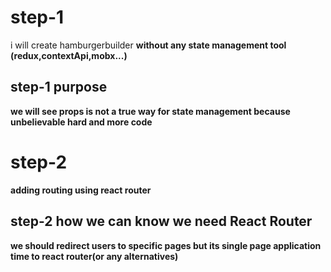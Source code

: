 <h1>step-1</h1>
<p> i will create hamburgerbuilder <b>without<b/> any state management tool (redux,contextApi,mobx...)</p>
<h2>step-1 purpose</h2>
<p> we will see props is not a true way for state management because unbelievable hard and more code</p>
 
 <h1>step-2</h1>
 <p>adding routing using react router</p>
 <h2>step-2 how we can know we need React Router</h2>
 <p> we should redirect users to specific pages but its single page application time to react router(or any alternatives) </p>
